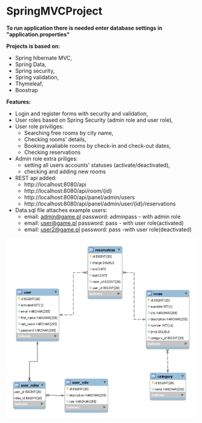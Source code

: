 # SpringMVCProject

**To run application there is needed enter database settings in "application.properties"** 

**Projects is based on:**
 - Spring hibernate MVC,
 - Spring Data,
 - Spring security,
 - Spring validation,
 - Thymeleaf,
 - Boostrap


**Features:**

 - Login and register forms with security and validation,
 - User roles based on Spring Security (admin role and user role),
 - User role priviliges:
      - Searching free rooms by city name,
      - Checking rooms' details,
      - Booking avaliable rooms by check-in and check-out dates,
      - Checking reservations
 - Admin role extra priliges:
      - setting all users accounts' statuses (activate/deactivated),
      - checking and adding new rooms      
 - REST api added:
      - http://localhost:8080/api
      - http://localhost:8080/api/room/{id}
      - http://localhost:8080/api/panel/admin/users
      - http://localhost:8080/api/panel/admin/user/{id}/reservations
 - Data.sql file attaches example users:
      - email: admin@game.pl password: adminpass - with admin role 
      - email: user@game.pl password: pass - with user role(activated)
      - email: user2@game.pl password: pass -with user role(deactivated)

![Alt text](/src/main/resources/static/images/database.PNG?raw=true "Database")

